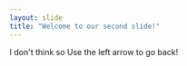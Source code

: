 ```yaml
---
layout: slide
title: "Welcome to our second slide!"
---
```

I don't think so
Use the left arrow to go back!
